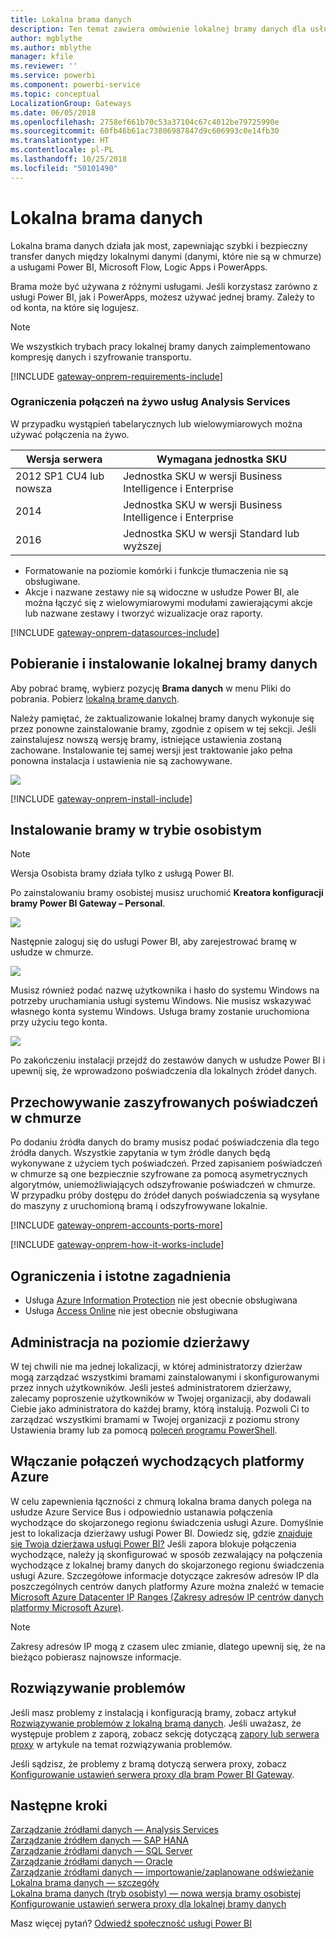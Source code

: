 ```yaml
---
title: Lokalna brama danych
description: Ten temat zawiera omówienie lokalnej bramy danych dla usługi Power BI. Brama ta umożliwia korzystanie ze źródeł danych obsługujących zapytania bezpośrednie. Można jej również używać do odświeżania zestawów danych w chmurze za pomocą danych lokalnych.
author: mgblythe
ms.author: mblythe
manager: kfile
ms.reviewer: ''
ms.service: powerbi
ms.component: powerbi-service
ms.topic: conceptual
LocalizationGroup: Gateways
ms.date: 06/05/2018
ms.openlocfilehash: 2758ef661b70c53a37104c67c4012be79725990e
ms.sourcegitcommit: 60fb46b61ac73806987847d9c606993c0e14fb30
ms.translationtype: HT
ms.contentlocale: pl-PL
ms.lasthandoff: 10/25/2018
ms.locfileid: "50101490"
---
```

# <a name="on-premises-data-gateway"></a>Lokalna brama danych

Lokalna brama danych działa jak most, zapewniając szybki i bezpieczny transfer danych między lokalnymi danymi (danymi, które nie są w chmurze) a usługami Power BI, Microsoft Flow, Logic Apps i PowerApps.

Brama może być używana z różnymi usługami. Jeśli korzystasz zarówno z usługi Power BI, jak i PowerApps, możesz używać jednej bramy. Zależy to od konta, na które się logujesz.

> [!NOTE]
> We wszystkich trybach pracy lokalnej bramy danych zaimplementowano kompresję danych i szyfrowanie transportu.

<!-- Shared Requirements Include -->
[!INCLUDE [gateway-onprem-requirements-include](./includes/gateway-onprem-requirements-include.md)]

### <a name="limitations-of-analysis-services-live-connections"></a>Ograniczenia połączeń na żywo usług Analysis Services

W przypadku wystąpień tabelarycznych lub wielowymiarowych można używać połączenia na żywo.

| **Wersja serwera** | **Wymagana jednostka SKU** |
| --- | --- |
| 2012 SP1 CU4 lub nowsza |Jednostka SKU w wersji Business Intelligence i Enterprise |
| 2014 |Jednostka SKU w wersji Business Intelligence i Enterprise |
| 2016 |Jednostka SKU w wersji Standard lub wyższej |

* Formatowanie na poziomie komórki i funkcje tłumaczenia nie są obsługiwane.
* Akcje i nazwane zestawy nie są widoczne w usłudze Power BI, ale można łączyć się z wielowymiarowymi modułami zawierającymi akcje lub nazwane zestawy i tworzyć wizualizacje oraz raporty.

<!-- Shared Install steps Include -->
[!INCLUDE [gateway-onprem-datasources-include](./includes/gateway-onprem-datasources-include.md)]

## <a name="download-and-install-the-on-premises-data-gateway"></a>Pobieranie i instalowanie lokalnej bramy danych

Aby pobrać bramę, wybierz pozycję **Brama danych** w menu Pliki do pobrania. Pobierz [lokalną bramę danych](http://go.microsoft.com/fwlink/?LinkID=820925).

Należy pamiętać, że zaktualizowanie lokalnej bramy danych wykonuje się przez ponowne zainstalowanie bramy, zgodnie z opisem w tej sekcji. Jeśli zainstalujesz nowszą wersję bramy, istniejące ustawienia zostaną zachowane. Instalowanie tej samej wersji jest traktowanie jako pełna ponowna instalacja i ustawienia nie są zachowywane.

![](media/service-gateway-onprem/powerbi-download-data-gateway.png)

<!-- Shared Install steps Include -->
[!INCLUDE [gateway-onprem-install-include](./includes/gateway-onprem-install-include.md)]

## <a name="install-the-gateway-in-personal-mode"></a>Instalowanie bramy w trybie osobistym

> [!NOTE]
> Wersja Osobista bramy działa tylko z usługą Power BI.

Po zainstalowaniu bramy osobistej musisz uruchomić **Kreatora konfiguracji bramy Power BI Gateway – Personal**.

![](media/service-gateway-onprem/personal-gateway-launch-configuration.png)

Następnie zaloguj się do usługi Power BI, aby zarejestrować bramę w usłudze w chmurze.

![](media/service-gateway-onprem/personal-gateway-signin.png)

Musisz również podać nazwę użytkownika i hasło do systemu Windows na potrzeby uruchamiania usługi systemu Windows. Nie musisz wskazywać własnego konta systemu Windows. Usługa bramy zostanie uruchomiona przy użyciu tego konta.

![](media/service-gateway-onprem/personal-gateway-windows-service.png)

Po zakończeniu instalacji przejdź do zestawów danych w usłudze Power BI i upewnij się, że wprowadzono poświadczenia dla lokalnych źródeł danych.

<a name="credentials"></a>

## <a name="storing-encrypted-credentials-in-the-cloud"></a>Przechowywanie zaszyfrowanych poświadczeń w chmurze

Po dodaniu źródła danych do bramy musisz podać poświadczenia dla tego źródła danych. Wszystkie zapytania w tym źródle danych będą wykonywane z użyciem tych poświadczeń. Przed zapisaniem poświadczeń w chmurze są one bezpiecznie szyfrowane za pomocą asymetrycznych algorytmów, uniemożliwiających odszyfrowanie poświadczeń w chmurze. W przypadku próby dostępu do źródeł danych poświadczenia są wysyłane do maszyny z uruchomioną bramą i odszyfrowywane lokalnie.

<!-- Account and Port information -->
[!INCLUDE [gateway-onprem-accounts-ports-more](./includes/gateway-onprem-accounts-ports-more.md)]

<!-- How the gateway works -->
[!INCLUDE [gateway-onprem-how-it-works-include](./includes/gateway-onprem-how-it-works-include.md)]

## <a name="limitations-and-considerations"></a>Ograniczenia i istotne zagadnienia

* Usługa [Azure Information Protection](https://docs.microsoft.com/microsoft-365/enterprise/protect-files-with-aip
) nie jest obecnie obsługiwana
* Usługa [Access Online](https://products.office.com/en-us/access) nie jest obecnie obsługiwana

## <a name="tenant-level-administration"></a>Administracja na poziomie dzierżawy

W tej chwili nie ma jednej lokalizacji, w której administratorzy dzierżaw mogą zarządzać wszystkimi bramami zainstalowanymi i skonfigurowanymi przez innych użytkowników.  Jeśli jesteś administratorem dzierżawy, zalecamy poproszenie użytkowników w Twojej organizacji, aby dodawali Ciebie jako administratora do każdej bramy, którą instalują. Pozwoli Ci to zarządzać wszystkimi bramami w Twojej organizacji z poziomu strony Ustawienia bramy lub za pomocą [poleceń programu PowerShell](https://docs.microsoft.com/power-bi/service-gateway-high-availability-clusters#powershell-support-for-gateway-clusters). 

## <a name="enabling-outbound-azure-connections"></a>Włączanie połączeń wychodzących platformy Azure

W celu zapewnienia łączności z chmurą lokalna brama danych polega na usłudze Azure Service Bus i odpowiednio ustanawia połączenia wychodzące do skojarzonego regionu świadczenia usługi Azure. Domyślnie jest to lokalizacja dzierżawy usługi Power BI. Dowiedz się, gdzie [znajduje się Twoja dzierżawa usługi Power BI?](https://powerbi.microsoft.com/en-us/documentation/powerbi-admin-where-is-my-tenant-located/)
Jeśli zapora blokuje połączenia wychodzące, należy ją skonfigurować w sposób zezwalający na połączenia wychodzące z lokalnej bramy danych do skojarzonego regionu świadczenia usługi Azure. Szczegółowe informacje dotyczące zakresów adresów IP dla poszczególnych centrów danych platformy Azure można znaleźć w temacie [Microsoft Azure Datacenter IP Ranges (Zakresy adresów IP centrów danych platformy Microsoft Azure)](https://www.microsoft.com/en-us/download/details.aspx?id=41653).
> [!NOTE]
> Zakresy adresów IP mogą z czasem ulec zmianie, dlatego upewnij się, że na bieżąco pobierasz najnowsze informacje. 

## <a name="troubleshooting"></a>Rozwiązywanie problemów

Jeśli masz problemy z instalacją i konfiguracją bramy, zobacz artykuł [Rozwiązywanie problemów z lokalną bramą danych](service-gateway-onprem-tshoot.md). Jeśli uważasz, że występuje problem z zaporą, zobacz sekcję dotyczącą [zapory lub serwera proxy](service-gateway-onprem-tshoot.md#firewall-or-proxy) w artykule na temat rozwiązywania problemów.

Jeśli sądzisz, że problemy z bramą dotyczą serwera proxy, zobacz [Konfigurowanie ustawień serwera proxy dla bram Power BI Gateway](service-gateway-proxy.md).

## <a name="next-steps"></a>Następne kroki

[Zarządzanie źródłami danych — Analysis Services](service-gateway-enterprise-manage-ssas.md)  
[Zarządzanie źródłem danych — SAP HANA](service-gateway-enterprise-manage-sap.md)  
[Zarządzanie źródłami danych — SQL Server](service-gateway-enterprise-manage-sql.md)  
[Zarządzanie źródłami danych — Oracle](service-gateway-onprem-manage-oracle.md)  
[Zarządzanie źródłami danych — importowanie/zaplanowane odświeżanie](service-gateway-enterprise-manage-scheduled-refresh.md)  
[Lokalna brama danych — szczegóły](service-gateway-onprem-indepth.md)  
[Lokalna brama danych (tryb osobisty) — nowa wersja bramy osobistej](service-gateway-personal-mode.md)
[Konfigurowanie ustawień serwera proxy dla lokalnej bramy danych](service-gateway-proxy.md)  

Masz więcej pytań? [Odwiedź społeczność usługi Power BI](http://community.powerbi.com/)